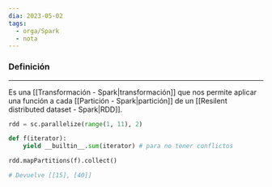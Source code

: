 ```yaml
---
dia: 2023-05-02
tags:
  - orga/Spark
  - nota
---
```

### Definición
---
Es una [[Transformación - Spark|transformación]] que nos permite aplicar una función a cada [[Partición - Spark|partición]] de un [[Resilent distributed dataset - Spark|RDD]].

``` python
rdd = sc.parallelize(range(1, 11), 2)

def f(iterator): 
	yield __builtin__.sum(iterator) # para no tener conflictos

rdd.mapPartitions(f).collect()

# Devuelve [[15], [40]]
```